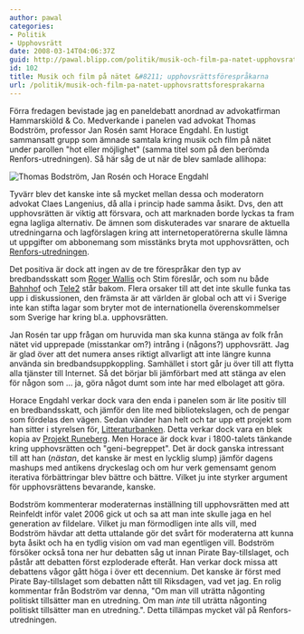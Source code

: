 ```yaml
---
author: pawal
categories:
- Politik
- Upphovsrätt
date: 2008-03-14T04:06:37Z
guid: http://pawal.blipp.com/politik/musik-och-film-pa-natet-upphovsrattsforesprakarna
id: 102
title: Musik och film på nätet &#8211; upphovsrättsförespråkarna
url: /politik/musik-och-film-pa-natet-upphovsrattsforesprakarna
---
```


Förra fredagen bevistade jag en paneldebatt anordnad av advokatfirman Hammarskiöld & Co. Medverkande i panelen vad advokat Thomas Bodström, professor Jan Rosén samt Horace Engdahl. En lustigt sammansatt grupp som ämnade samtala kring musik och film på nätet under parollen "hot eller möjlighet" (samma titel som på den berömda Renfors-utredningen). Så här såg de ut när de blev samlade allihopa:

<img src="http://blipp.com/misc/hammarskiold.jpg" class="centered" alt="Thomas Bodström, Jan Rosén och Horace Engdahl" align="middle" />

Tyvärr blev det kanske inte så mycket mellan dessa och moderatorn advokat Claes Langenius, då alla i princip hade samma åsikt. Dvs, den att upphovsrätten är viktig att försvara, och att marknaden borde lyckas ta fram egna lagliga alternativ. De ämnen som diskuterades var snarare de aktuella utredningarna och lagförslagen kring att internetoperatörerna skulle lämna ut uppgifter om abbonemang som misstänks bryta mot upphovsrätten, och <a href="http://regeringen.se/sb/d/8588/a/86944">Renfors-utredningen</a>.

Det positiva är dock att ingen av de tre förespråkar den typ av bredbandsskatt som <a href="http://www.idg.se/2.1085/1.149367">Roger Wallis</a> och Stim föreslår, och som nu både <a href="http://www.idg.se/2.1085/1.147642">Bahnhof</a> och <a href="http://www.idg.se/2.1085/1.150328">Tele2</a> står bakom. Flera orsaker till att det inte skulle funka tas upp i diskussionen, den främsta är att världen är global och att vi i Sverige inte kan stifta lagar som bryter mot de internationella överenskommelser som Sverige har kring bl.a. upphovsrätten.

Jan Rosén tar upp frågan om huruvida man ska kunna stänga av folk från nätet vid upprepade (misstankar om?) intrång i (någons?) upphovsrätt. Jag är glad över att det numera anses riktigt allvarligt att inte längre kunna använda sin bredbandsuppkoppling. Samhället i stort går ju över till att flytta alla tjänster till Internet. Så det börjar bli jämförbart med att stänga av elen för någon som ... ja, göra något dumt som inte har med elbolaget att göra.

Horace Engdahl verkar dock vara den enda i panelen som är lite positiv till en bredbandsskatt, och jämför den lite med bibliotekslagen, och de pengar som fördelas den vägen. Sedan vänder han helt och tar upp ett projekt som han sitter i styrelsen för, <a href="http://litteraturbanken.se/">Litteraturbanken</a>. Detta verkar dock vara en blek kopia av <a href="http://runeberg.org/">Projekt Runeberg</a>. Men Horace är dock kvar i 1800-talets tänkande kring upphovsrätten och "geni-begreppet". Det är dock ganska intressant till att han (<em>nästan</em>, det kanske är mest en lycklig slump) jämför dagens mashups med antikens dryckeslag och om hur verk gemensamt genom iterativa förbättringar blev bättre och bättre. Vilket ju inte styrker argument för upphovsrättens bevarande, kanske.

Bodström kommenterar moderaternas inställning till upphovsrätten med att Reinfeldt inför valet 2006 gick ut och sa att man inte skulle jaga en hel generation av fildelare. Vilket ju man förmodligen inte alls vill, med Bodström hävdar att detta uttalande gör det svårt för moderaterna att kunna byta åsikt och ha en tydlig vision om vad man egentligen vill. Bodström försöker också tona ner hur debatten såg ut innan Pirate Bay-tillslaget, och påstår att debatten först ezploderade efteråt. Han verkar dock missa att debattens vågor gått höga i över ett decennium. Det kanske är först med Pirate Bay-tillslaget som debatten nått till Riksdagen, vad vet jag. En rolig kommentar från Bodström var denna, "Om man vill uträtta någonting politiskt tillsätter man en utredning. Om man <i>inte</i> till uträtta någonting politiskt tillsätter man en utredning.". Detta tillämpas mycket väl på Renfors-utredningen.

